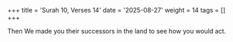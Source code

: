 +++
title = 'Surah 10, Verses 14'
date = '2025-08-27'
weight = 14
tags = []
+++

Then We made you their successors in the land to see how you would act.